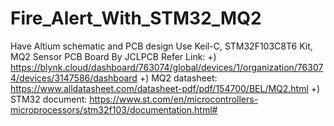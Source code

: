 # Fire_Alert_With_STM32_MQ2
Have Altium schematic and PCB design
Use Keil-C, STM32F103C8T6 Kit, MQ2 Sensor 
PCB Board By JCLPCB
Refer Link: 
+) https://blynk.cloud/dashboard/763074/global/devices/1/organization/763074/devices/3147586/dashboard
+) MQ2 datasheet: https://www.alldatasheet.com/datasheet-pdf/pdf/154700/BEL/MQ2.html
+) STM32 document: https://www.st.com/en/microcontrollers-microprocessors/stm32f103/documentation.html#


